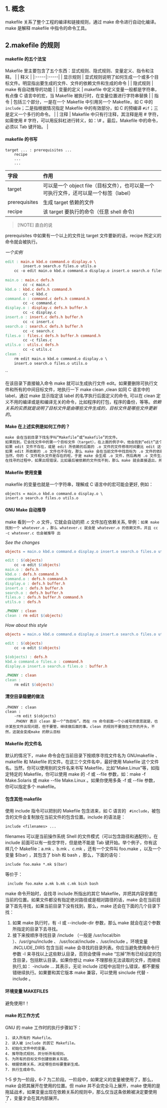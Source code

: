 ## 1. 概念

 makefile 关系了整个工程的编译和链接规则，通过 make 命令进行自动化编译。make 是解释 makefile 中指令的命令工具。

## 2.makefile 的规则

#### makefile 的五个法宝

Makefile 里主要包含了五个东西：显式规则、隐式规则、变量定义、指令和注释。
|      |  释义    |
|:-----|:-----|
|  显示规则    | 显式规则说明了如何生成一个或多个目标文件。明显指出要生成的文件、文件的依赖文件和生成的命令     |
|   隐式规则   |   make 有自动推导的功能    |
|  变量的定义    |  makefile 中定义变量一般都是字符串，有点像 C 语言中的宏，当 Makefile 被执行时，在变量位置进行字符串替换  |
|     指令 |    包括三个部分，一是在一个 Makefile 中引用另一个 Makefile，如 C 中的 ``include``；二是指根据情况指定 Makefile 中的有效部分，如 C 的预编译 `` #if ``；三是定义一个多行的命令。  |
|     注释 |  Makefile 中只有行注释，其注释是用 # 字符，如需使用 # 字符，可以用反斜杠进行转义，如：\\# 。最后，Makefile 中的命令，必须以 Tab 键开始。    |



#### makefile 的书写

```makefile粗略工具规则
target ... : prerequisites ... 
	recipe 
	... 
	...
```


|   字段   |  作用    |
|:-----|:-----|
| target     |   可以是一个 object file（目标文件），也可以是一个可执行文件，还可以是一个标签（label）   |
| prerequisites     | 生成 target 依赖的文件     |
| recipe | 该 target 要执行的命令（任意 shell 命令)


> [!NOTE] 直白的说 
> 
prerequisites 中如果有一个以上的文件比 target 文件要新的话，recipe 所定义的命令就会被执行。

*一个实例*
```makefile 实例
edit : main.o kbd.o command.o display.o \  
		insert.o search.o files.o utils.o                                                     
	cc -o edit main.o kbd.o command.o display.o insert.o search.o files.o utils.o 
	 
main.o : main.c defs.h 
		cc -c main.c 
kbd.o : kbd.c defs.h command.h 
		cc -c kbd.c 
command.o : command.c defs.h command.h 
		cc -c command.c 
display.o : display.c defs.h buffer.h 
		cc -c display.c 
insert.o : insert.c defs.h buffer.h 
		cc -c insert.c 
search.o : search.c defs.h buffer.h 
		cc -c search.c 
files.o : files.c defs.h buffer.h command.h 
		cc -c files.c 
utils.o : utils.c defs.h 
		cc -c utils.c 
clean : 
	rm edit main.o kbd.o command.o display.o \ 
	insert.o search.o files.o utils.o
```
``

在该目录下直接输入命令 make 就可以生成执行文件 edit。如果要删除可执行文件和所有的中间目标文件，地执行一下 make clean ,clean 如同 C 语言中的 label，通过 make 显示指定该 label 的名字执行后面定义的命令, 可以在 clean 定义不用的编译或是和编译无关的命令，比如程序的打包，程序的备份，等等。*依赖关系的实质就是说明了目标文件是由哪些文件生成的，目标文件是哪些文件更新的*。

#### Make 在上述实例是如何工作的？

```default
make 会在当前目录下找名字叫“Makefile”或“makefile”的文件。 
如果找到，它会找文件中的第一个目标文件（target），在上面的例子中，他会找到“edit”这个文 件，并把这个文件作为最终的目标文件。
如果 edit 文件不存在，或是 edit 所依赖的后面的 .o 文件的文件修改时间要比 edit 这个文件新， 那么，他就会执行后面所定义的命令来生成 edit 这个文件。 
如果 edit 所依赖的 .o 文件也不存在，那么 make 会在当前文件中找目标为 .o 文件的依赖性，如 果找到则再根据那一个规则生成 .o 文件。（这有点像一个堆栈的过程） 
当然，你的 C 文件和头文件是存在的啦，于是 make 会生成 .o 文件，然后再用 .o 文件生成 make 的终极任务，也就是可执行文件 edit 了。
在找寻的过程中，如果出现错误，比如最后被依赖的文件找不到，那么 make 就会直接退出，并 报错，而对于所定义的命令的错误，或是编译不成功，make 根本不理。make 只管文件的依赖性，即，如 果在我找了依赖关系之后，冒号后面的文件还是不在，那么对不起，我就不工作啦。
```



#### Makefile 使用变量

makefile 的变量也就是一个字符串，理解成 C 语言中的宏可能会更好, 例如：
```
objects = main.o kbd.o command.o display.o \                                       insert.o search.o files.o utils.o
```

#### GNU Make 自动推导

make 看到一个 .o 文件，它就会自动的把 .c 文件加在依赖关系, 举例：``如果 make 找到一个 whatever.o ，那么 whatever.c 就会是 whatever.o 的依赖文件。并且 cc -c whatever.c 也会被推导 出``

*See the changes*
```makefile
objects = main.o kbd.o command.o display.o insert.o search.o files.o utils.o 

edit : $(objects) 
	cc -o edit $(objects) 
main.o : defs.h 
kbd.o : defs.h command.h 
command.o : defs.h command.h 
display.o : defs.h buffer.h 
insert.o : defs.h buffer.h 
search.o : defs.h buffer.h 
files.o : defs.h buffer.h command.h 
utils.o : defs.h

.PHONY : clean 
clean : rm edit $(objects)
```

*How about this style*
```makefile
objects = main.o kbd.o command.o display.o insert.o search.o files.o utils.o 

edit : $(objects) 
	cc -o edit $(objects)
	
$(objects) : defs.h 
kbd.o command.o files.o : command.h 
display.o insert.o search.o files.o : buffer.h 

.PHONY : clean 
clean : 
	rm edit $(objects)
```

#### 清空目录稳健的做法

```
.PHONY : clean 
clean : 
	-rm edit $(objects)
	.PHONY 表示 clean 是一个“伪目标”。而在 rm 命令前面一个小减号的意思就是，也许某些文件出现问题，但不要管，继续做后面的事。clean 的规则不要放在文件的开头，不然，这就会变成make 的默认目标
```

#### Makefile 的文件名

默认的情况下，make 命令会在当前目录下按顺序寻找文件名为 GNUmakefile 、makefile 和 Makefile 的文件。在这三个文件名中，最好使用 Makefile 这个文件名。当然，你可以使用别的文件名来书写 Makefile，比如“Make.Linux”等，如指定特定的 Makefile，你可以使用 make 的 -f 或 --file 参数，如：make -f Make.Solaris 或 make --file Make.Linux 。如果你使用多条 -f 或  --file 参数，你可以指定多个 makefile。

#### 包含其他 makefile

使用 include 指令可以把别的 Makefile 包含进来，如 C 语言的 `` #include``，被包含的文件会复制放在当前文件的包含位置。include 的语法是：
```
include <filenames> ...
```

filenames 可以是当前操作系统 Shell 的文件模式（可以包含路径和通配符）。在 include 前面可以有一些空字符，但是绝不能是 Tab 键开始。举个例子，你有这样几个 Makefile：a.mk 、b.mk 、c.mk ，还有一个文件叫 foo.make ，以及一个变量 $(bar) ，其包含了 bish 和 bash ，那么，下面的语句：

```
include foo.make *.mk $(bar)
```
 等价于：
 
```
 include foo.make a.mk b.mk c.mk bish bash
```
 make 命令开始时，会找寻 include 所指出的其它 Makefile，并把其内容安置在当前的位置。如果文件都没有指定绝对路径或是相对路径的话，make 会在当前目录下首先寻找，如果当前目录下没有找到，那么，make 还会在下面的几个目录下找：
  1. 如果 make 执行时，有 -I 或 --include-dir 参数，那么 make 就会在这个参数所指定的目录下去寻找。 
  2. 接下来按顺序寻找目录 /include （一般是 /usr/local/bin ）、/usr/gnu/include 、 /usr/local/include 、/usr/include 。环境变量 .INCLUDE_DIRS 包含当前 make 会寻找的目录列表。你应当避免使用命令行参数 -I 来寻找以上这些默认目录，否则会使得 make “忘掉”所有已经设定的包含目录，包括默认目录。如果你想让 make 不理那些无法读取的文件，而继续执行,如： -include ... 其表示，无论 include 过程中出现什么错误，都不要报错继续执行。如果要和其它版本 make 兼容，可以使用 sinclude 代替 -include 。

#### 环境变量 MAKEFILES

避免使用!!！

#### make 的工作方式

GNU 的 make 工作时的执行步骤如下：
```
1. 读入所有的 Makefile。
2. 读入被 include 的其它 Makefile。 
3. 初始化文件中的变量。 
4. 推导隐式规则，并分析所有规则。 
5. 为所有的目标文件创建依赖关系链。 
6. 根据依赖关系，决定哪些目标要重新生成。 
7. 执行生成命令。 
```

1-5 步为一阶段，6-7 为二阶段。一阶段中，如果定义的变量被使用了，那么，make 会把其展开在使用的位置。但 make 并不会完全马上展开，make 使用的是拖延战术，如果变量出现在依赖关系的规则中，那么仅当这条依赖被决定要使用了，变量才会在其内部展开。  
`
